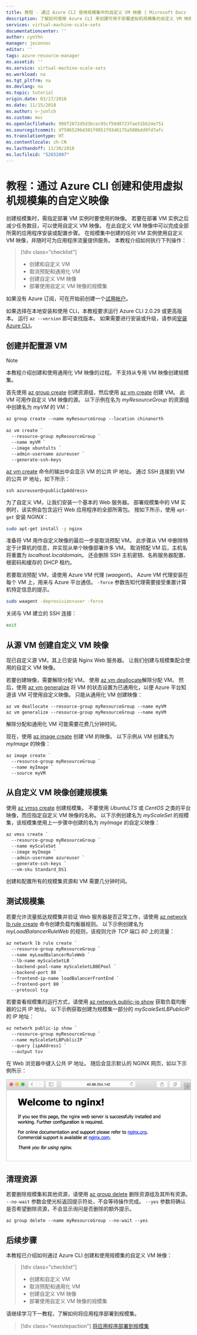 ```yaml
---
title: 教程 - 通过 Azure CLI 使用规模集中的自定义 VM 映像 | Microsoft Docs
description: 了解如何使用 Azure CLI 来创建可用于部署虚拟机规模集的自定义 VM 映像
services: virtual-machine-scale-sets
documentationcenter: ''
author: cynthn
manager: jeconnoc
editor: ''
tags: azure-resource-manager
ms.assetid: ''
ms.service: virtual-machine-scale-sets
ms.workload: na
ms.tgt_pltfrm: na
ms.devlang: na
ms.topic: tutorial
origin.date: 03/27/2018
ms.date: 11/15/2018
ms.author: v-junlch
ms.custom: mvc
ms.openlocfilehash: 998f2072d5d3bcec05cf50d8723fae51bb24e751
ms.sourcegitcommit: d75065296d301f0851f93d6175a508bdd9fd7afc
ms.translationtype: HT
ms.contentlocale: zh-CN
ms.lasthandoff: 11/30/2018
ms.locfileid: "52652897"
---
```

# <a name="tutorial-create-and-use-a-custom-image-for-virtual-machine-scale-sets-with-the-azure-cli"></a>教程：通过 Azure CLI 创建和使用虚拟机规模集的自定义映像
创建规模集时，需指定部署 VM 实例时要使用的映像。 若要在部署 VM 实例之后减少任务数目，可以使用自定义 VM 映像。 在此自定义 VM 映像中可以完成全部所需的应用程序安装或配置步骤。 在规模集中创建的任何 VM 实例使用自定义 VM 映像，并随时可为应用程序流量提供服务。 本教程介绍如何执行下列操作：

> [!div class="checklist"]
> * 创建和自定义 VM
> * 取消预配和通用化 VM
> * 创建自定义 VM 映像
> * 部署使用自定义 VM 映像的规模集

如果没有 Azure 订阅，可在开始前创建一个[试用帐户](https://www.azure.cn/pricing/1rmb-trial/?WT.mc_id=A261C142F)。

如果选择在本地安装和使用 CLI，本教程要求运行 Azure CLI 2.0.29 或更高版本。 运行 `az --version` 即可查找版本。 如果需要进行安装或升级，请参阅[安装 Azure CLI](/cli/install-azure-cli)。


## <a name="create-and-configure-a-source-vm"></a>创建并配置源 VM

>[!NOTE]
> 本教程介绍创建和使用通用化 VM 映像的过程。 不支持从专用 VM 映像创建规模集。

首先使用 [az group create](/cli/group#az_group_create) 创建资源组，然后使用 [az vm create](/cli/vm#az_vm_create) 创建 VM。 此 VM 可用作自定义 VM 映像的源。 以下示例在名为 *myResourceGroup* 的资源组中创建名为 *myVM* 的 VM：

```azurecli
az group create --name myResourceGroup --location chinanorth

az vm create `
  --resource-group myResourceGroup `
  --name myVM `
  --image ubuntults `
  --admin-username azureuser `
  --generate-ssh-keys 
```

[az vm create](/cli/vm#az_vm_create) 命令的输出中会显示 VM 的公共 IP 地址。 通过 SSH 连接到 VM 的公共 IP 地址，如下所示：

```azurecli
ssh azureuser@<publicIpAddress>
```

为了自定义 VM，让我们安装一个基本的 Web 服务器。 部署规模集中的 VM 实例时，该实例会包含运行 Web 应用程序的全部所需包。 按如下所示，使用 `apt-get` 安装 *NGINX*：

```bash
sudo apt-get install -y nginx
```

准备将 VM 用作自定义映像的最后一步是取消预配 VM。 此步骤从 VM 中删除特定于计算机的信息，并实现从单个映像部署许多 VM。 取消预配 VM 后，主机名将重置为 *localhost.localdomain*。 还会删除 SSH 主机密钥、名称服务器配置、根密码和缓存的 DHCP 租约。

若要取消预配 VM，请使用 Azure VM 代理 (*waagent*)。 Azure VM 代理安装在每个 VM 上，用来与 Azure 平台通信。 `-force` 参数告知代理需要接受重置计算机特定信息的提示。

```bash
sudo waagent -deprovision+user -force
```

关闭与 VM 建立的 SSH 连接：

```bash
exit
```


## <a name="create-a-custom-vm-image-from-the-source-vm"></a>从源 VM 创建自定义 VM 映像
现已自定义源 VM，其上已安装 Nginx Web 服务器。 让我们创建与规模集配合使用的自定义 VM 映像。

若要创建映像，需要解除分配 VM。 使用 [az vm deallocate](/cli/vm#az_vm_deallocate)解除分配 VM。 然后，使用 [az vm generalize](/cli/vm#az_vm_generalize) 将 VM 的状态设置为已通用化，以便 Azure 平台知道该 VM 可使用自定义映像。 只能从通用化 VM 创建映像：

```azurecli
az vm deallocate --resource-group myResourceGroup --name myVM
az vm generalize --resource-group myResourceGroup --name myVM
```

解除分配和通用化 VM 可能需要花费几分钟时间。

现在，使用 [az image create](/cli/image#az_image_create) 创建 VM 的映像。 以下示例从 VM 创建名为 *myImage* 的映像：

```azurecli
az image create `
  --resource-group myResourceGroup `
  --name myImage `
  --source myVM
```


## <a name="create-a-scale-set-from-the-custom-vm-image"></a>从自定义 VM 映像创建规模集
使用 [az vmss create](/cli/vmss#az-vmss-create) 创建规模集。 不要使用 *UbuntuLTS* 或 *CentOS* 之类的平台映像，而应指定自定义 VM 映像的名称。 以下示例创建名为 *myScaleSet* 的规模集，该规模集使用上一步骤中创建的名为 *myImage* 的自定义映像：

```azurecli
az vmss create `
  --resource-group myResourceGroup `
  --name myScaleSet `
  --image myImage `
  --admin-username azureuser `
  --generate-ssh-keys `
  --vm-sku Standard_DS1
```

创建和配置所有的规模集资源和 VM 需要几分钟时间。


## <a name="test-your-scale-set"></a>测试规模集
若要允许流量抵达规模集并验证 Web 服务器是否正常工作，请使用 [az network lb rule create](/cli/network/lb/rule#create) 命令创建负载均衡器规则。 以下示例创建名为 *myLoadBalancerRuleWeb* 的规则，该规则允许 *TCP* 端口 *80* 上的流量：

```azurecli
az network lb rule create `
  --resource-group myResourceGroup `
  --name myLoadBalancerRuleWeb `
  --lb-name myScaleSetLB `
  --backend-pool-name myScaleSetLBBEPool `
  --backend-port 80 `
  --frontend-ip-name loadBalancerFrontEnd `
  --frontend-port 80 `
  --protocol tcp
```

若要查看规模集的运行方式，请使用 [az network public-ip show](/cli/network/public-ip#show) 获取负载均衡器的公共 IP 地址。 以下示例获取创建为规模集一部分的 *myScaleSetLBPublicIP* 的 IP 地址：

```azurecli
az network public-ip show `
  --resource-group myResourceGroup `
  --name myScaleSetLBPublicIP `
  --query [ipAddress] `
  --output tsv
```

在 Web 浏览器中键入公共 IP 地址。 随后会显示默认的 NGINX 网页，如以下示例所示：

![从自定义 VM 映像运行的 Nginx](./media/tutorial-use-custom-image-cli/default-nginx-website.png)


## <a name="clean-up-resources"></a>清理资源
若要删除规模集和其他资源，请使用 [az group delete](/cli/group#az_group_delete) 删除资源组及其所有资源。 `--no-wait` 参数会使光标返回提示符处，不会等待操作完成。 `--yes` 参数将确认是否希望删除资源，不会显示询问是否删除的额外提示。

```azurecli
az group delete --name myResourceGroup --no-wait --yes
```


## <a name="next-steps"></a>后续步骤
本教程已介绍如何通过 Azure CLI 创建和使用规模集的自定义 VM 映像：

> [!div class="checklist"]
> * 创建和自定义 VM
> * 取消预配和通用化 VM
> * 创建自定义 VM 映像
> * 部署使用自定义 VM 映像的规模集

请继续学习下一教程，了解如何将应用程序部署到规模集。

> [!div class="nextstepaction"]
> [将应用程序部署到规模集](tutorial-install-apps-cli.md)

<!-- Update_Description: wording update -->
